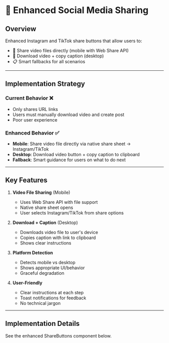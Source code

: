 # 📱 Enhanced Social Media Sharing

## Overview

Enhanced Instagram and TikTok share buttons that allow users to:
- 📲 Share video files directly (mobile with Web Share API)
- 🔗 Download video + copy caption (desktop)
- 📋 Smart fallbacks for all scenarios

---

## Implementation Strategy

### Current Behavior ❌
- Only shares URL links
- Users must manually download video and create post
- Poor user experience

### Enhanced Behavior ✅
- **Mobile**: Share video file directly via native share sheet → Instagram/TikTok
- **Desktop**: Download video button + copy caption to clipboard
- **Fallback**: Smart guidance for users on what to do next

---

## Key Features

1. **Video File Sharing** (Mobile)
   - Uses Web Share API with file support
   - Native share sheet opens
   - User selects Instagram/TikTok from share options

2. **Download + Caption** (Desktop)
   - Downloads video file to user's device
   - Copies caption with link to clipboard
   - Shows clear instructions

3. **Platform Detection**
   - Detects mobile vs desktop
   - Shows appropriate UI/behavior
   - Graceful degradation

4. **User-Friendly**
   - Clear instructions at each step
   - Toast notifications for feedback
   - No technical jargon

---

## Implementation Details

See the enhanced ShareButtons component below.

